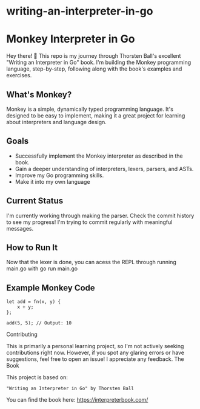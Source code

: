 # writing-an-interpreter-in-go
# Monkey Interpreter in Go 

Hey there! 👋  This repo is my journey through Thorsten Ball's excellent "Writing an Interpreter in Go" book.  I'm building the Monkey programming language, step-by-step, following along with the book's examples and exercises.

## What's Monkey?

Monkey is a simple, dynamically typed programming language. It's designed to be easy to implement, making it a great project for learning about interpreters and language design.

## Goals

*   Successfully implement the Monkey interpreter as described in the book.
*   Gain a deeper understanding of interpreters, lexers, parsers, and ASTs.
*   Improve my Go programming skills.
*   Make it into my own language

## Current Status

I'm currently working through making the parser.  Check the commit history to see my progress!  I'm trying to commit regularly with meaningful messages.

## How to Run It

Now that the lexer is done, you can acess the REPL through running main.go with go run main.go

## Example Monkey Code

```monkey
let add = fn(x, y) {
    x + y;
};

add(5, 5); // Output: 10
```

Contributing

This is primarily a personal learning project, so I'm not actively seeking contributions right now. However, if you spot any glaring errors or have suggestions, feel free to open an issue! I appreciate any feedback.
The Book

This project is based on:

    "Writing an Interpreter in Go" by Thorsten Ball

You can find the book here: https://interpreterbook.com/
